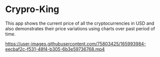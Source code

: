 # Crypro-King

This app shows the current price of all the cryptocurrencies in USD and also demonstrates their price variations using charts over past period of time.



https://user-images.githubusercontent.com/75803425/165993984-eecbaf2c-f531-48f4-b305-6b3e59736768.mp4

